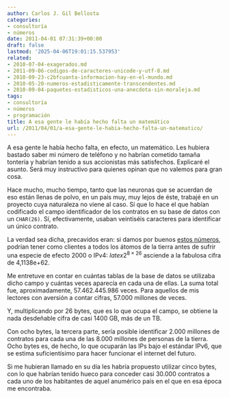 ```yaml
---
author: Carlos J. Gil Bellosta
categories:
- consultoría
- números
date: 2011-04-01 07:31:39+00:00
draft: false
lastmod: '2025-04-06T19:01:15.537953'
related:
- 2010-07-04-exagerados.md
- 2011-09-06-codigos-de-caracteres-unicode-y-utf-8.md
- 2010-09-23-c2bfcuanta-informacion-hay-en-el-mundo.md
- 2010-05-20-numeros-estadisticamente-transcendentes.md
- 2010-09-04-paquetes-estadisticos-una-anecdota-sin-moraleja.md
tags:
- consultoría
- números
- programación
title: A esa gente le había hecho falta un matemático
url: /2011/04/01/a-esa-gente-le-habia-hecho-falta-un-matematico/
---
```


A esa gente le había hecho falta, en efecto, un matemático. Les hubiera bastado saber mi número de teléfono y no habrían cometido tamaña tontería y habrían tenido a sus accionistas más satisfechos. Explicaré el asunto. Será muy instructivo para quienes opinan que no valemos para gran cosa.

Hace mucho, mucho tiempo, tanto que las neuronas que se acuerdan de eso están llenas de polvo, en un país muy, muy lejos de éste, trabajé en un proyecto cuya naturaleza no viene al caso. Sí que lo hace el que habían codificado el campo identificador de los contratos en su base de datos con un `CHAR(26)`. Sí, efectivamente, usaban veintiséis caracteres para identificar un único contrato.

La verdad sea dicha, precavidos eran: si damos por buenos [estos números](http://wiki.answers.com/Q/How_many_atoms_are_there_on_earth), podrían tener como clientes a todos los átomos de la tierra antes de sufrir una especie de efecto 2000 o IPv4: $latex 2^{8 \times 26}$ asciende a la fabulosa cifra de 4,1138e+62.

Me entretuve en contar en cuántas tablas de la base de datos se utilizaba dicho campo y cuántas veces aparecía en cada una de ellas. La suma total fue, aproximadamente, 57.462.445.986 veces. Para aquellos de mis lectores con aversión a contar cifras, 57.000 millones de veces.

Y, multiplicando por 26 bytes, que es lo que ocupa el campo, se obtiene la nada desdeñable cifra de casi 1400 GB, más de un TB.

Con ocho bytes, la tercera parte, sería posible identificar 2.000 millones de contratos para cada una de las 8.000 millones de personas de la tierra. Ocho bytes es, de hecho, lo que ocuparán las IPs bajo el estándar IPv6, que se estima suficientísimo para hacer funcionar el internet del futuro.

Si me hubieran llamado en su día les habría propuesto utilizar cinco bytes, con lo que habrían tenido hueco para conceder casi 30.000 contratos a cada uno de los habitantes de aquel anumérico país en el que en esa época me encontraba.